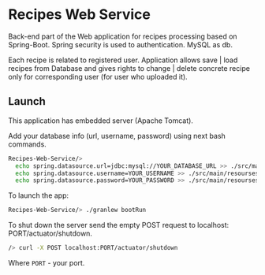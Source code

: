 # Recipes Web Service

Back-end part of the Web application for recipes processing based on Spring-Boot. Spring security is used to authentication. MySQL as db. 

Each recipe is related to registered user. Application allows save | load recipes from Database and gives rights to change | delete concrete recipe only for corresponding user (for user who uploaded it).

## Launch

This application has embedded server (Apache Tomcat).

Add your database info (url, username, password) using next bash commands.

```bash
Recipes-Web-Service/> 
  echo spring.datasource.url=jdbc:mysql://YOUR_DATABASE_URL >> ./src/main/resourses/application.properties
  echo spring.datasource.username=YOUR_USERNAME >> ./src/main/resourses/application.properties
  echo spring.datasource.password=YOUR_PASSWORD >> ./src/main/resourses/application.properties
```
To launch the app:
```bash
Recipes-Web-Service/> ./granlew bootRun
```

To shut down the server send the empty POST request to localhost: PORT/actuator/shutdown.
```bash
/> curl -X POST localhost:PORT/actuator/shutdown
```
Where `PORT` - your port.
